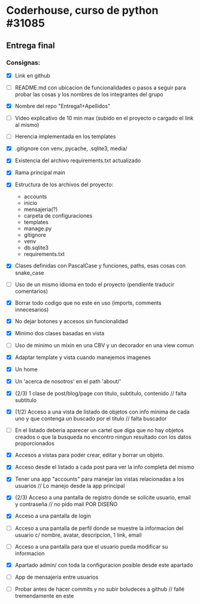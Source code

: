 # Coderhouse, curso de python #31085
## Entrega final
### Consignas:

* [x] Link en github
* [ ] README.md con ubicacion de funcionalidades o pasos a seguir para probar las cosas y los nombres de los integrantes del grupo
* [x] Nombre del repo "Entrega1+Apellidos"
* [ ] Video explicativo de 10 min max (subido en el proyecto o cargado el link al mismo)
* [ ] Herencia implementada en los templates
* [x] .gitignore con venv, pycache, .sqlite3, media/
* [x] Existencia del archivo requirements.txt actualizado
* [x] Rama principal main
* [x] Estructura de los archivos del proyecto:
    * accounts
    * inicio
    * mensajeria(?)
    * carpeta de configuraciones
    * templates
    * manage.py
    * gitignore
    * venv
    * db.sqlite3
    * requirements.txt
* [x] Clases definidas con PascalCase y funciones, paths, esas cosas con snake_case
* [ ] Uso de un mismo idioma en todo el proyecto (pendiente traducir comentarios)
* [x] Borrar todo codigo que no este en uso (imports, comments innecesarios)
* [x] No dejar botones y accesos sin funcionalidad
* [x] Minimo dos clases basadas en vista
* [ ] Uso de minimo un mixin en una CBV y un decorador en una view comun
* [x] Adaptar template y vista cuando manejemos imagenes
* [x] Un home
* [x] Un 'acerca de nosotros' en el path 'about/'
* [x] (2/3) 1 clase de post/blog/page con titulo, subtitulo, contenido // falta subtitulo
* [x] (1/2) Acceso a una vista de listado de objetos con info minima de cada uno y que contenga un buscado por el titulo // falta buscador
* [ ] En el listado deberia aparecer un cartel que diga que no hay objetos creados o que la busqueda no encontro ningun resultado con los datos proporcionados
* [x] Accesos a vistas para poder crear, editar y borrar un objeto.
* [x] Acceso desde el listado a cada post para ver la info completa del mismo
* [x] Tener una app "accounts" para manejar las vistas relacionadas a los usuarios // Lo manejo desde la app principal
* [x] (2/3) Acceso a una pantalla de registro donde se solicite usuario, email y contraseña // no pido mail POR DISEÑO
* [x] Acceso a una pantalla de login
* [ ] Acceso a una pantalla de perfil donde se muestre la informacion del usuario c/ nombre, avatar, descripcion, 1 link, email
* [ ] Acceso a una pantalla para que el usuario pueda modificar su informacion
* [x] Apartado admin/ con toda la configuracion posible desde este apartado
* [ ] App de mensajeria entre usuarios
* [ ] Probar antes de hacer commits y no subir boludeces a github // fallé tremendamente en este

